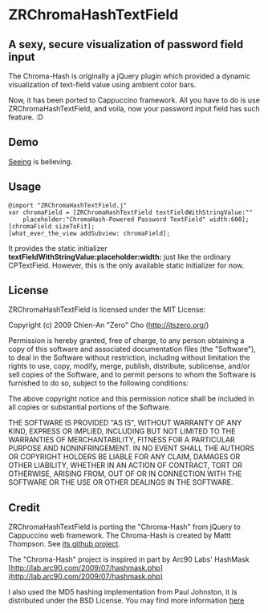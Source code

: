 ZRChromaHashTextField
=====================

## A sexy, secure visualization of password field input

The Chroma-Hash is originally a jQuery plugin which provided a dynamic visualization of text-field value using ambient color bars.

Now, it has been ported to Cappuccino framework. All you have to do is use ZRChromaHashTextField, and voila, now your password input field has such feature. :D

## Demo

[Seeing](http://itszero.github.com/ZRChromaHashTextField/) is believing. 

## Usage

    @import "ZRChromaHashTextField.j"
    var chromaField = [ZRChromaHashTextField textFieldWithStringValue:""
        placeholder:"ChromaHash-Powered Password TextField" width:600];
    [chromaField sizeToFit];
    [what_ever_the_view addSubview: chromaField];

It provides the static initializer **textFieldWithStringValue:placeholder:width:** just like the ordinary CPTextField. However, this is the only available static initializer for now.

## License

ZRChromaHashTextField is licensed under the MIT License:

  Copyright (c) 2009 Chien-An "Zero" Cho (http://itszero.org/)

  Permission is hereby granted, free of charge, to any person obtaining a copy
  of this software and associated documentation files (the "Software"), to deal
  in the Software without restriction, including without limitation the rights
  to use, copy, modify, merge, publish, distribute, sublicense, and/or sell
  copies of the Software, and to permit persons to whom the Software is
  furnished to do so, subject to the following conditions:

  The above copyright notice and this permission notice shall be included in
  all copies or substantial portions of the Software.

  THE SOFTWARE IS PROVIDED "AS IS", WITHOUT WARRANTY OF ANY KIND, EXPRESS OR
  IMPLIED, INCLUDING BUT NOT LIMITED TO THE WARRANTIES OF MERCHANTABILITY,
  FITNESS FOR A PARTICULAR PURPOSE AND NONINFRINGEMENT. IN NO EVENT SHALL THE
  AUTHORS OR COPYRIGHT HOLDERS BE LIABLE FOR ANY CLAIM, DAMAGES OR OTHER
  LIABILITY, WHETHER IN AN ACTION OF CONTRACT, TORT OR OTHERWISE, ARISING FROM,
  OUT OF OR IN CONNECTION WITH THE SOFTWARE OR THE USE OR OTHER DEALINGS IN
  THE SOFTWARE.

## Credit

ZRChromaHashTextField is porting the "Chroma-Hash" from jQuery to Cappuccino web framework. The Chroma-Hash is created by Mattt Thompson. See [its github project](http://github.com/mattt/Chroma-Hash).

The "Chroma-Hash" project is inspired in part by Arc90 Labs' HashMask  
[http://lab.arc90.com/2009/07/hashmask.php](http://lab.arc90.com/2009/07/hashmask.php)

I also used the MD5 hashing implementation from Paul Johnston, it is distributed under the BSD License. You may find more information [here](http://pajhome.org.uk/crypt/md5)

